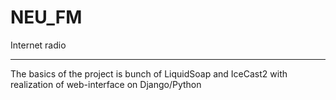 # NEU_FM
Internet radio
__________________
The basics of the project is bunch of LiquidSoap and IceCast2 with realization of web-interface on Django/Python
